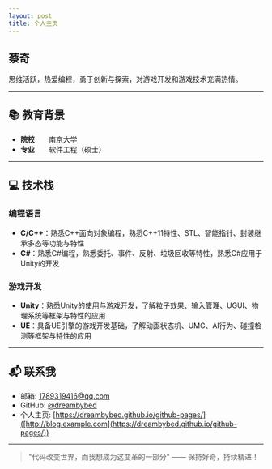```yaml
---
layout: post
title: 个人主页
---
```

## 蔡奇
  
思维活跃，热爱编程，勇于创新与探索，对游戏开发和游戏技术充满热情。

---

## 📚 教育背景

- **院校**  南京大学  
- **专业**  软件工程（硕士）  


---

## 💻 技术栈

### 编程语言
- **C/C++**：熟悉C++面向对象编程，熟悉C++11特性、STL、智能指针、封装继承多态等功能与特性
- **C#**：熟悉C#编程，熟悉委托、事件、反射、垃圾回收等特性，熟悉C#应用于Unity的开发

### 游戏开发
- **Unity**：熟悉Unity的使用与游戏开发，了解粒子效果、输入管理、UGUI、物理系统等框架与特性的应用
- **UE**：具备UE引擎的游戏开发基础，了解动画状态机、UMG、AI行为、碰撞检测等框架与特性的应用

---


## 📬 联系我

- 邮箱: [1789319416@qq.com](1789319416@qq.com)  
- GitHub: [@dreambybed](https://github.com/dreambybed)  
- 个人主页: [https://dreambybed.github.io/github-pages/]([http://blog.example.com](https://dreambybed.github.io/github-pages/))  

---

> "代码改变世界，而我想成为这变革的一部分" —— 保持好奇，持续精进！

